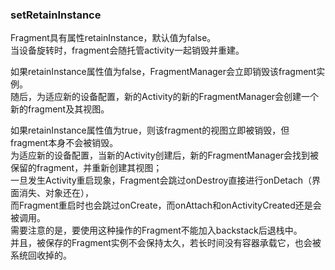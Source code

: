 ### setRetainInstance  

Fragment具有属性retainInstance，默认值为false。   
当设备旋转时，fragment会随托管activity一起销毁并重建。  

如果retainInstance属性值为false，FragmentManager会立即销毁该fragment实例。   
随后，为适应新的设备配置，新的Activity的新的FragmentManager会创建一个新的fragment及其视图。  

如果retainInstance属性值为true，则该fragment的视图立即被销毁，但fragment本身不会被销毁。   
为适应新的设备配置，当新的Activity创建后，新的FragmentManager会找到被保留的fragment，并重新创建其视图；  
一旦发生Activity重启现象，Fragment会跳过onDestroy直接进行onDetach（界面消失、对象还在），  
而Fragment重启时也会跳过onCreate，而onAttach和onActivityCreated还是会被调用。  
需要注意的是，要使用这种操作的Fragment不能加入backstack后退栈中。  
并且，被保存的Fragment实例不会保持太久，若长时间没有容器承载它，也会被系统回收掉的。  


